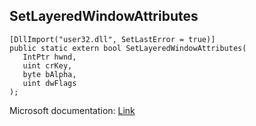 ## SetLayeredWindowAttributes

```
[DllImport("user32.dll", SetLastError = true)]
public static extern bool SetLayeredWindowAttributes(
   IntPtr hwnd,
   uint crKey,
   byte bAlpha,
   uint dwFlags
);
```

Microsoft documentation: [Link](https://docs.microsoft.com/en-us/windows/win32/api/winuser/nf-winuser-setlayeredwindowattributes)

